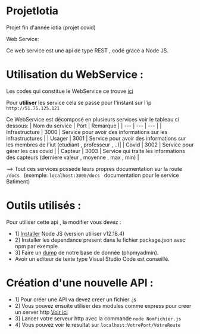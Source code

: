 # ProjetIotia
Projet fin d'année iotia (projet covid)

Web Service:

Ce web service est une api de type REST , codé grace a Node JS.

# Utilisation du WebService :

Les codes qui constitue le WebService ce trouve [ici](https://github.com/LENSAlex/ProjetIotia/tree/WebService/WebService)

Pour **utiliser** les service cela se passe pour l'instant sur l'ip ```http://51.75.125.121```

Ce WebService est décomposé en plusieurs services voir le tableau ci dessous:
| Nom du service | Port | Remarque |
| --- | --- | --- |
| Infrastructure  | 3000 | Service pour avoir des informations sur les infrastructures |
| Usager | 3001 | Service pour avoir des informations sur les membres de l'iut (etudiant , professeur , ..)|
| Covid | 3002 | Service pour gérer les cas covid |
| Capteur  | 3003 | Service qui traite les informations des capteurs (derniere valeur , moyenne , max , min) |

--> Tout ces services possede leurs propres documentation sur la route  ```/docs ``` (exemple:  ```localhost:3000/docs ``` documentation pour le service Batiment)


# Outils utilisés :

Pour utiliser cette api , la modifier vous devez :

- 1] [Installer](https://nodejs.org/en/) Node JS (version utiliser v12.18.4)
- 2] Installer les dependance present dans le fichier package.json avec npm par exemple.
- 3] Faire un [dump](https://github.com/LENSAlex/ProjetIotia/blob/documentation/ScriptSQL.txt) de notre base de donnée (phpmyadmin).
- Avoir un editeur de texte type Visual Studio Code est conseillé.


# Création d'une nouvelle API :

- 1] Pour créer une API va devez creer un fichier .js
- 2] Vous pouvez ensuite utiliser des modules comme express pour creer un server http [Voir ici](https://www.npmjs.com/package/express)
- 3] Lancer votre serveur http avec la commande   ```node NomFichier.js```
- 4] Vous pouvez voir le resultat sur ```localhost:VotrePort/VotreRoute ```

